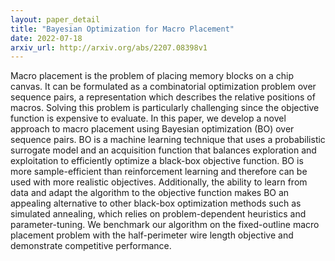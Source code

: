```yaml
---
layout: paper_detail
title: "Bayesian Optimization for Macro Placement"
date: 2022-07-18
arxiv_url: http://arxiv.org/abs/2207.08398v1
---
```


Macro placement is the problem of placing memory blocks on a chip canvas. It can be formulated as a combinatorial optimization problem over sequence pairs, a representation which describes the relative positions of macros. Solving this problem is particularly challenging since the objective function is expensive to evaluate. In this paper, we develop a novel approach to macro placement using Bayesian optimization (BO) over sequence pairs. BO is a machine learning technique that uses a probabilistic surrogate model and an acquisition function that balances exploration and exploitation to efficiently optimize a black-box objective function. BO is more sample-efficient than reinforcement learning and therefore can be used with more realistic objectives. Additionally, the ability to learn from data and adapt the algorithm to the objective function makes BO an appealing alternative to other black-box optimization methods such as simulated annealing, which relies on problem-dependent heuristics and parameter-tuning. We benchmark our algorithm on the fixed-outline macro placement problem with the half-perimeter wire length objective and demonstrate competitive performance.

